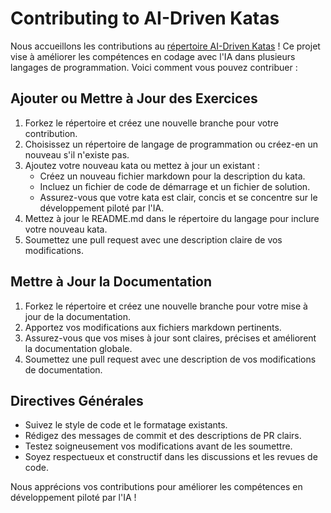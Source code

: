 # Contributing to AI-Driven Katas

Nous accueillons les contributions au [répertoire AI-Driven Katas](https://github.com/ai-driven-dev/katas-coding-with-ia) ! Ce projet vise à améliorer les compétences en codage avec l'IA dans plusieurs langages de programmation. Voici comment vous pouvez contribuer :

## Ajouter ou Mettre à Jour des Exercices

1. Forkez le répertoire et créez une nouvelle branche pour votre contribution.
2. Choisissez un répertoire de langage de programmation ou créez-en un nouveau s'il n'existe pas.
3. Ajoutez votre nouveau kata ou mettez à jour un existant :
   - Créez un nouveau fichier markdown pour la description du kata.
   - Incluez un fichier de code de démarrage et un fichier de solution.
   - Assurez-vous que votre kata est clair, concis et se concentre sur le développement piloté par l'IA.
4. Mettez à jour le README.md dans le répertoire du langage pour inclure votre nouveau kata.
5. Soumettez une pull request avec une description claire de vos modifications.

## Mettre à Jour la Documentation

1. Forkez le répertoire et créez une nouvelle branche pour votre mise à jour de la documentation.
2. Apportez vos modifications aux fichiers markdown pertinents.
3. Assurez-vous que vos mises à jour sont claires, précises et améliorent la documentation globale.
4. Soumettez une pull request avec une description de vos modifications de documentation.

## Directives Générales

- Suivez le style de code et le formatage existants.
- Rédigez des messages de commit et des descriptions de PR clairs.
- Testez soigneusement vos modifications avant de les soumettre.
- Soyez respectueux et constructif dans les discussions et les revues de code.

Nous apprécions vos contributions pour améliorer les compétences en développement piloté par l'IA !
